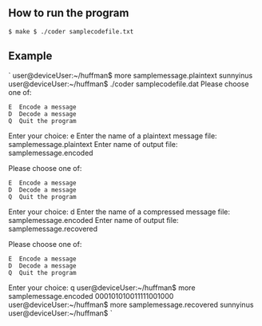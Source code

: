 ## How to run the program
`
$ make
$ ./coder samplecodefile.txt
`

## Example
`
user@deviceUser:~/huffman$ more samplemessage.plaintext sunnyinus
user@deviceUser:~/huffman$ ./coder samplecodefile.dat
Please choose one of:

	E ­ Encode a message 
	D ­ Decode a message 
	Q ­ Quit the program

Enter your choice: e 
Enter the name of a plaintext message file: samplemessage.plaintext 
Enter name of output file: samplemessage.encoded

Please choose one of:

	E ­ Encode a message 
	D ­ Decode a message 
	Q ­ Quit the program

Enter your choice: d 
Enter the name of a compressed message file: samplemessage.encoded 
Enter name of output file: samplemessage.recovered

Please choose one of:

	E ­ Encode a message 
	D ­ Decode a message 
	Q ­ Quit the program

Enter your choice: q 
user@deviceUser:~/huffman$ more samplemessage.encoded 
000101010011111001000 
user@deviceUser:~/huffman$ more samplemessage.recovered 
sunnyinus 
user@deviceUser:~/huffman$
`